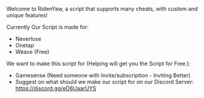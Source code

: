 Welcome to RidenYaw, a script that supports many cheats, with custom and unique features!

Currently Our Script is made for:
- Neverlose
- Onetap
- Weave (Free)

We want to make this script for (Helping will get you the Script for Free.):
- Gamesense (Need someone with Invite/subscription - Inviting Better)
- Suggest on what should we make our script for on our Discord Server: https://discord.gg/eD6UaarUYS

